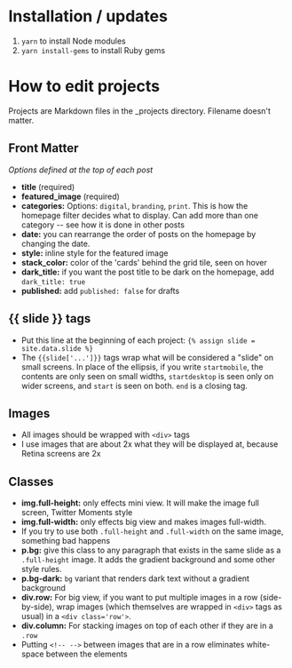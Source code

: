 # Installation / updates

1. `yarn` to install Node modules
2. `yarn install-gems` to install Ruby gems

# How to edit projects

Projects are Markdown files in the _projects directory. Filename doesn't matter.

## Front Matter

_Options defined at the top of each post_

- **title** (required)
- **featured_image** (required)
- **categories:** Options: `digital`, `branding`, `print`. This is how the homepage filter decides what to display. Can add more than one category -- see how it is done in other posts
- **date:** you can rearrange the order of posts on the homepage by changing the date.
- **style:** inline style for the featured image
- **stack_color:** color of the 'cards' behind the grid tile, seen on hover
- **dark_title:** if you want the post title to be dark on the homepage, add `dark_title: true`
- **published:** add `published: false` for drafts

## {{ slide }} tags

- Put this line at the beginning of each project: `{% assign slide = site.data.slide %}`
- The `{{slide['...']}}` tags wrap what will be considered a "slide" on small screens. In place of the ellipsis, if you write `startmobile`, the contents are only seen on small widths, `startdesktop` is seen only on wider screens, and `start` is seen on both. `end` is a closing tag.

## Images

- All images should be wrapped with `<div>` tags
- I use images that are about 2x what they will be displayed at, because Retina screens are 2x

## Classes

- **img.full-height:** only effects mini view. It will make the image full screen, Twitter Moments style
- **img.full-width:** only effects big view and makes images full-width.
- If you try to use both `.full-height` and `.full-width` on the same image, something bad happens
- **p.bg:** give this class to any paragraph that exists in the same slide as a `.full-height` image. It adds the gradient background and some other style rules.
- **p.bg-dark:** `bg` variant that renders dark text without a gradient background
- **div.row:** For big view, if you want to put multiple images in a row (side-by-side), wrap images (which themselves are wrapped in `<div>` tags as usual) in a `<div class='row'>`.
- **div.column:** For stacking images on top of each other if they are in a `.row`
- Putting `<!-- -->` between images that are in a row eliminates white-space between the elements
